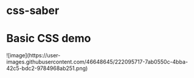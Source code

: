 # css-saber
<h1>Basic CSS demo</h1>
![image](https://user-images.githubusercontent.com/46648645/222095717-7ab0550c-4bba-42c5-bdc2-9784968ab251.png)
